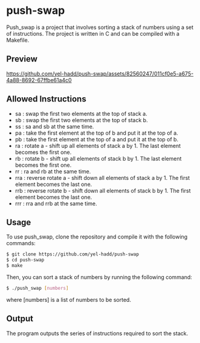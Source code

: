 # push-swap
Push_swap is a project that involves sorting a stack of numbers using a set of instructions. The project is written in C and can be compiled with a Makefile.
## Preview
https://github.com/yel-hadd/push-swap/assets/82560247/011cf0e5-a675-4a88-8692-67ffbe61a4c0
## Allowed Instructions
* sa : swap the first two elements at the top of stack a.
* sb : swap the first two elements at the top of stack b.
* ss : sa and sb at the same time.
* pa : take the first element at the top of b and put it at the top of a.
* pb : take the first element at the top of a and put it at the top of b.
* ra : rotate a - shift up all elements of stack a by 1. The last element becomes the first one.
* rb : rotate b - shift up all elements of stack b by 1. The last element becomes the first one.
* rr : ra and rb at the same time.
* rra : reverse rotate a - shift down all elements of stack a by 1. The first element becomes the last one.
* rrb : reverse rotate b - shift down all elements of stack b by 1. The first element becomes the last one.
* rrr : rra and rrb at the same time.
## Usage
To use push_swap, clone the repository and compile it with the following commands:
```bash
$ git clone https://github.com/yel-hadd/push-swap
$ cd push-swap
$ make
```
Then, you can sort a stack of numbers by running the following command:
```bash
$ ./push_swap [numbers]
```
where [numbers] is a list of numbers to be sorted.
## Output
The program outputs the series of instructions required to sort the stack.



